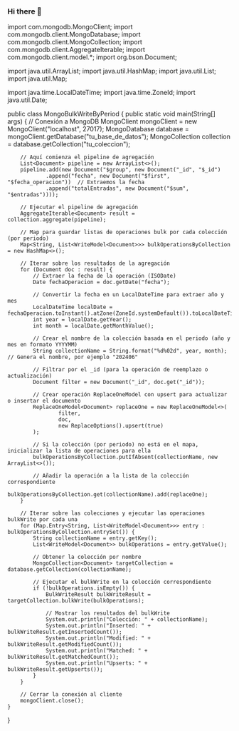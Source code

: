 ### Hi there 👋

import com.mongodb.MongoClient;
import com.mongodb.client.MongoDatabase;
import com.mongodb.client.MongoCollection;
import com.mongodb.client.AggregateIterable;
import com.mongodb.client.model.*;
import org.bson.Document;

import java.util.ArrayList;
import java.util.HashMap;
import java.util.List;
import java.util.Map;

import java.time.LocalDateTime;
import java.time.ZoneId;
import java.util.Date;

public class MongoBulkWriteByPeriod {
    public static void main(String[] args) {
        // Conexión a MongoDB
        MongoClient mongoClient = new MongoClient("localhost", 27017);
        MongoDatabase database = mongoClient.getDatabase("tu_base_de_datos");
        MongoCollection<Document> collection = database.getCollection("tu_coleccion");

        // Aquí comienza el pipeline de agregación
        List<Document> pipeline = new ArrayList<>();
        pipeline.add(new Document("$group", new Document("_id", "$_id")
                .append("fecha", new Document("$first", "$fecha_operacion"))  // Extraemos la fecha
                .append("totalEntradas", new Document("$sum", "$entradas"))));

        // Ejecutar el pipeline de agregación
        AggregateIterable<Document> result = collection.aggregate(pipeline);

        // Map para guardar listas de operaciones bulk por cada colección (por periodo)
        Map<String, List<WriteModel<Document>>> bulkOperationsByCollection = new HashMap<>();

        // Iterar sobre los resultados de la agregación
        for (Document doc : result) {
            // Extraer la fecha de la operación (ISODate)
            Date fechaOperacion = doc.getDate("fecha");

            // Convertir la fecha en un LocalDateTime para extraer año y mes
            LocalDateTime localDate = fechaOperacion.toInstant().atZone(ZoneId.systemDefault()).toLocalDateTime();
            int year = localDate.getYear();
            int month = localDate.getMonthValue();

            // Crear el nombre de la colección basada en el periodo (año y mes en formato YYYYMM)
            String collectionName = String.format("%d%02d", year, month);  // Genera el nombre, por ejemplo "202406"

            // Filtrar por el _id (para la operación de reemplazo o actualización)
            Document filter = new Document("_id", doc.get("_id"));

            // Crear operación ReplaceOneModel con upsert para actualizar o insertar el documento
            ReplaceOneModel<Document> replaceOne = new ReplaceOneModel<>(
                    filter,
                    doc,
                    new ReplaceOptions().upsert(true)
            );

            // Si la colección (por periodo) no está en el mapa, inicializar la lista de operaciones para ella
            bulkOperationsByCollection.putIfAbsent(collectionName, new ArrayList<>());

            // Añadir la operación a la lista de la colección correspondiente
            bulkOperationsByCollection.get(collectionName).add(replaceOne);
        }

        // Iterar sobre las colecciones y ejecutar las operaciones bulkWrite por cada una
        for (Map.Entry<String, List<WriteModel<Document>>> entry : bulkOperationsByCollection.entrySet()) {
            String collectionName = entry.getKey();
            List<WriteModel<Document>> bulkOperations = entry.getValue();

            // Obtener la colección por nombre
            MongoCollection<Document> targetCollection = database.getCollection(collectionName);

            // Ejecutar el bulkWrite en la colección correspondiente
            if (!bulkOperations.isEmpty()) {
                BulkWriteResult bulkWriteResult = targetCollection.bulkWrite(bulkOperations);

                // Mostrar los resultados del bulkWrite
                System.out.println("Colección: " + collectionName);
                System.out.println("Inserted: " + bulkWriteResult.getInsertedCount());
                System.out.println("Modified: " + bulkWriteResult.getModifiedCount());
                System.out.println("Matched: " + bulkWriteResult.getMatchedCount());
                System.out.println("Upserts: " + bulkWriteResult.getUpserts());
            }
        }

        // Cerrar la conexión al cliente
        mongoClient.close();
    }
}
